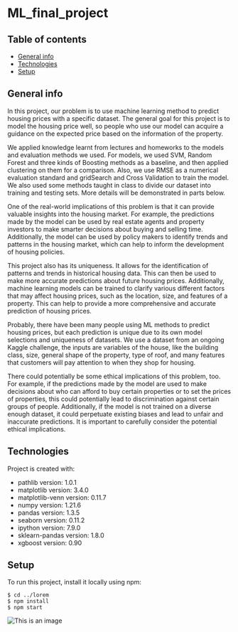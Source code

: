 # ML_final_project
## Table of contents
* [General info](#general-info)
* [Technologies](#technologies)
* [Setup](#setup)

## General info
In this project, our problem is to use machine learning method to predict housing prices with a specific dataset. The general goal for this project is to model the housing price well, so people who use our model can acquire a guidance on the expected price based on the information of the property.

We applied knowledge learnt from lectures and homeworks to the models and evaluation methods we used. For models, we used SVM, Random Forest and three kinds of Boosting methods as a baseline, and then applied clustering on them for a comparison. Also, we use RMSE as a numerical evaluation standard and gridSearch and Cross Validation to train the model. We also used some methods taught in class to divide our dataset into training and testing sets. More details will be demonstrated in parts below.

One of the real-world implications of this problem is that it can provide valuable insights into the housing market. For example, the predictions made by the model can be used by real estate agents and property investors to make smarter decisions about buying and selling time. Additionally, the model can be used by policy makers to identify trends and patterns in the housing market, which can help to inform the development of housing policies.

This project also has its uniqueness. It allows for the identification of patterns and trends in historical housing data. This can then be used to make more accurate predictions about future housing prices. Additionally, machine learning models can be trained to clarify various different factors that may affect housing prices, such as the location, size, and features of a property. This can help to provide a more comprehensive and accurate prediction of housing prices.

Probably, there have been many people using ML methods to predict housing prices, but each prediction is unique due to its own model selections and uniqueness of datasets. We use a dataset from an ongoing Kaggle challenge, the inputs are variables of the house, like the building class, size, general shape of the property, type of roof, and many features that customers will pay attention to when they shop for housing.

There could potentially be some ethical implications of this problem, too. For example, if the predictions made by the model are used to make decisions about who can afford to buy certain properties or to set the prices of properties, this could potentially lead to discrimination against certain groups of people. Additionally, if the model is not trained on a diverse enough dataset, it could perpetuate existing biases and lead to unfair and inaccurate predictions. It is important to carefully consider the potential ethical implications.
    
## Technologies
Project is created with:
* pathlib version: 1.0.1
* matplotlib version: 3.4.0
* matplotlib-venn version: 0.11.7
* numpy version: 1.21.6
* pandas version: 1.3.5
* seaborn version: 0.11.2
* ipython version: 7.9.0
* sklearn-pandas version: 1.8.0
* xgboost version: 0.90

    
## Setup
To run this project, install it locally using npm:

```
$ cd ../lorem
$ npm install
$ npm start
```
![This is an image](https://cdn.pixabay.com/photo/2016/06/24/10/47/house-1477041_1280.jpg)


